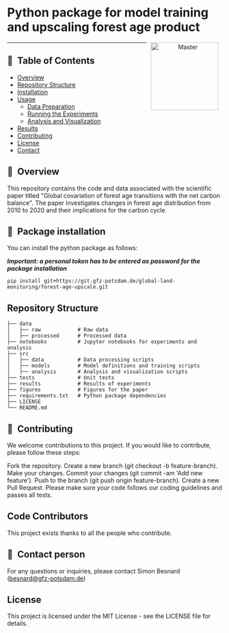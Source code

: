 # Python package for model training and upscaling forest age product
<p align="center">
<a href="https://git.gfz-potsdam.de/besnard/forest_age_upscale">
    <img src="https://media.gfz-potsdam.de/gfz/wv/pic/Bildarchiv/gfz/GFZ-CD_LogoRGB_en.png" alt="Master" height="158px" hspace="10px" vspace="0px" align="right">
  </a>
</p>

***

## :notebook_with_decorative_cover: &nbsp;Table of Contents

- [Overview](#overview)
- [Repository Structure](#repository-structure)
- [Installation](#installation)
- [Usage](#usage)
  - [Data Preparation](#data-preparation)
  - [Running the Experiments](#running-the-experiments)
  - [Analysis and Visualization](#analysis-and-visualization)
- [Results](#results)
- [Contributing](#contributing)
- [License](#license)
- [Contact](#contact)


## :memo: &nbsp;Overview
This repository contains the code and data associated with the scientific paper titled "Global covariation of forest age transitions with the net carbon balance". The paper investigates changes in forest age distribution from 2010 to 2020 and their implications for the carbon cycle.

## :anger: &nbsp;Package installation
You can install the python package as follows:

***Important: a personal token has to be entered as password for the package installation***
```
pip install git+https://git.gfz-potsdam.de/global-land-monitoring/forest-age-upscale.git

```

## Repository Structure

```plaintext
├── data
│   ├── raw            # Raw data
│   ├── processed      # Processed data
├── notebooks          # Jupyter notebooks for experiments and analysis
├── src
│   ├── data           # Data processing scripts
│   ├── models         # Model definitions and training scripts
│   ├── analysis       # Analysis and visualization scripts
├── tests              # Unit tests
├── results            # Results of experiments
├── figures            # Figures for the paper
├── requirements.txt   # Python package dependencies
├── LICENSE
└── README.md
```

## :busts_in_silhouette: &nbsp;Contributing

We welcome contributions to this project. If you would like to contribute, please follow these steps:

Fork the repository.
Create a new branch (git checkout -b feature-branch).
Make your changes.
Commit your changes (git commit -am 'Add new feature').
Push to the branch (git push origin feature-branch).
Create a new Pull Request.
Please make sure your code follows our coding guidelines and passes all tests.

## Code Contributors
This project exists thanks to all the people who contribute.

## :email: &nbsp;Contact person
For any questions or inquiries, please contact Simon Besnard (besnard@gfz-potsdam.de)

## License
This project is licensed under the MIT License - see the LICENSE file for details.


